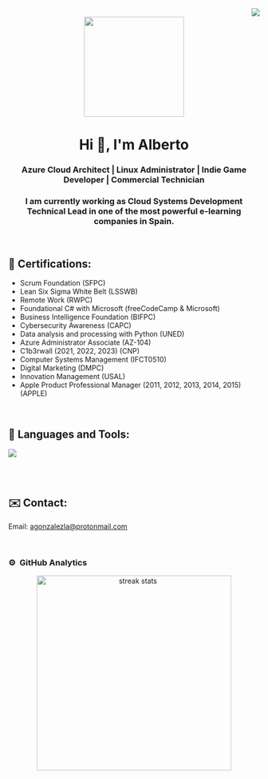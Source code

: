 <img align="right" src="https://visitor-badge.laobi.icu/badge?page_id=agonzalezla.agonzalezla" /> 
<br>

<div id="header" align="center">
    <img src="https://media.giphy.com/media/QZkpIdieotn3i/giphy.gif" width="200" />
    <h1 align="center">Hi 👋, I'm Alberto</h1>
    <h3 align="center">Azure Cloud Architect | Linux Administrator | Indie Game Developer | Commercial Technician</h3>
    <h3 align="center">I am currently working as Cloud Systems Development Technical Lead in one of the most powerful e-learning companies in Spain.</h3>
</div>

<br>
<h2 >📖 Certifications:</h2>

* Scrum Foundation (SFPC)
* Lean Six Sigma White Belt (LSSWB)
* Remote Work (RWPC)
* Foundational C# with Microsoft (freeCodeCamp & Microsoft)
* Business Intelligence Foundation (BIFPC)
* Cybersecurity Awareness (CAPC)
* Data analysis and processing with Python (UNED)
* Azure Administrator Associate (AZ-104)
* C1b3rwall (2021, 2022, 2023) (CNP)
* Computer Systems Management (IFCT0510)
* Digital Marketing (DMPC)
* Innovation Management (USAL)
* Apple Product Professional Manager (2011, 2012, 2013, 2014, 2015) (APPLE)


<br>
<h2 >🔨 Languages and Tools:</h2>
<p align="left">
    <img src="https://skillicons.dev/icons?i=anaconda,apple,arch,arduino,azure,bash,cs,debian,docker,fastapi,git,grafana,github,gitlab,gmail,jenkins,linux,md,mint,nginx,prometheus,py,raspberrypi,sqlite,terraform,ubuntu,unity,vim,visualstudio,vscode,windows,ansible&perline=16" />
  </a>
</p>
<br>

<br>
<h2 >✉️ Contact:</h2>

Email: agonzalezla@protonmail.com

<br>

### ⚙️ &nbsp;GitHub Analytics

<p align="center">
<img width=390 src="https://github-readme-streak-stats-salesp07.vercel.app/?user=agonzalezla&count_private=true&theme=algolia&border_radius=10" alt="streak stats"/>
<a href="https://github.com/agonzalezla">
<!--
  <img height="180em" src="https://github-readme-stats-eight-theta.vercel.app/api?username=agonzalezla&show_icons=true&theme=algolia&include_all_commits=true&count_private=true"/>
-->
<!--
  <img height="180em" src="https://github-readme-stats-eight-theta.vercel.app/api/top-langs/?username=agonzalezla&layout=compact&langs_count=8&theme=algolia"/>
-->
</a>
</p>
